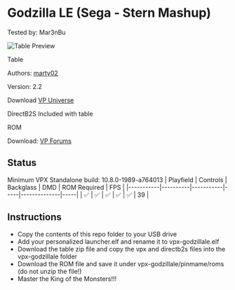 # Godzilla LE (Sega - Stern Mashup)
Tested by: Mar3nBu

![Table Preview](https://github.com/Mar3nBu/vpx-images/blob/main/vpx-godzillale.png)

Table

Authors: [marty02](https://vpuniverse.com/profile/16531-marty02/)

Version: 2.2

Download [VP Universe](https://vpuniverse.com/files/file/8449-godzilla-limited-edition/)


DirectB2S
Included with table


ROM

Download: [VP Forums](https://www.vpforums.org/index.php?app=downloads&showfile=241)


## Status 

Minimum VPX Standalone build: 10.8.0-1989-a764013
| Playfield | Controls | Backglass | DMD | ROM Required | FPS | 
|-----------|----------|-----------|-----|--------------|-----|
| :white_check_mark: | :white_check_mark: | :white_check_mark: | :white_check_mark: | :white_check_mark: | 39 |


## Instructions

- Copy the contents of this repo folder to your USB drive
- Add your personalized launcher.elf and rename it to vpx-godzillale.elf
- Download the table zip file and copy the vpx and directb2s files into the vpx-godzillale folder
- Download the ROM file and save it under vpx-godzillale/pinmame/roms (do not unzip the file!)
- Master the King of the Monsters!!!